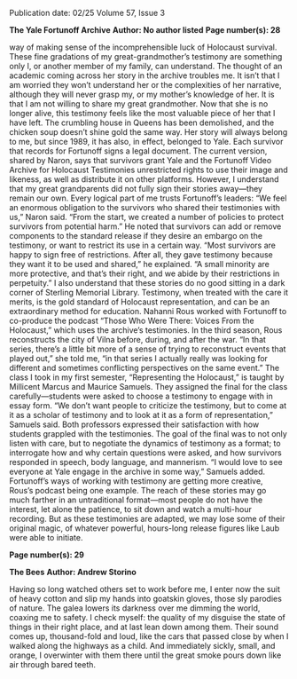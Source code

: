 Publication date: 02/25
Volume 57, Issue 3

**The Yale Fortunoff Archive**
**Author: No author listed**
**Page number(s): 28**

way of making sense of the incomprehensible luck of Holocaust survival.
These fine gradations of my great-grandmother’s testimony are something only I, or another member of my family, can understand. The thought of an academic coming across her story in the archive troubles me. It isn’t that I am worried they won’t understand her or the complexities of her narrative, although they will never grasp my, or my mother’s knowledge of her. It is that I am not willing to share my great grandmother. Now that she is no longer alive, this testimony feels like the most valuable piece of her that I have left. The crumbling house in Queens has been demolished, and the chicken soup doesn’t shine gold the same way. Her story will always belong to me, but since 1989, it has also, in effect, belonged to Yale. 
Each survivor that records for Fortunoff signs a legal document. The current version, shared by Naron, says that survivors grant Yale and the Fortunoff Video Archive for Holocaust Testimonies unrestricted rights to use their image and likeness, as well as distribute it on other platforms. However, I understand that my great grandparents did not fully sign their stories away—they remain our own. Every logical part of me trusts Fortunoff’s leaders: “We feel an enormous obligation to the survivors who shared their testimonies with us,” Naron said. “From the start, we created a number of policies to protect survivors from potential harm.” He noted that survivors can add or remove components to the standard release if they desire an embargo on the testimony, or want to restrict its use in a certain way. “Most survivors are happy to sign free of restrictions. After all, they gave testimony because they want it to be used and shared,” he explained. “A small minority are more protective, and that’s their right, and we abide by their restrictions in perpetuity.” 
I also understand that these stories do no good sitting in a dark corner of Sterling Memorial Library. Testimony, when treated with the care it merits, is the gold standard of Holocaust representation, and can be an extraordinary method for education.
Nahanni Rous worked with Fortunoff to co-produce the podcast “Those Who Were There: Voices From the Holocaust,” which uses the archive’s testimonies. In the third season, Rous reconstructs the city of Vilna before, during, and after the war. “In that series, there’s a little bit more of a sense of trying to reconstruct events that played out,” she told me, “in that series I actually really was looking for different and sometimes conflicting perspectives on the same event.”
The class I took in my first semester, “Representing the Holocaust,” is taught by Millicent Marcus and Maurice Samuels. They assigned the final for the class carefully—students were asked to choose a testimony to engage with in essay form. “We don’t want people to criticize the testimony, but to come at it as a scholar of testimony and to look at it as a form of representation,” Samuels said. Both professors expressed their satisfaction with how students grappled with the testimonies. The goal of the final was to not only listen with care, but to negotiate the dynamics of testimony as a format; to interrogate how and why certain questions were asked, and how survivors responded in speech, body language, and mannerism. “I would love to see everyone at Yale engage in the archive in some way,” Samuels added. 
Fortunoff’s ways of working with testimony are getting more creative, Rous’s podcast being one example. The reach of these stories may go much farther in an untraditional format—most people do not have the interest, let alone the patience, to sit down and watch a multi-hour recording. But as these testimonies are adapted, we may lose some of their original magic, of whatever powerful, hours-long release figures like Laub were able to initiate.  


**Page number(s): 29**





**The Bees**
**Author: Andrew Storino**

Having so long watched others
set to work before me, 
I enter now the suit of heavy cotton 
and slip my hands into goatskin gloves, 
those sly parodies of nature.
 The galea lowers its darkness over me 
dimming the world, 
coaxing me to safety. 
I check myself: 
the quality of my disguise 
the state of things in their right place, 
and at last lean down among them. 
Their sound comes up,
thousand-fold and loud, 
like the cars that passed close by 
when I walked along 
the highways as a child. 
And immediately
sickly, small, and orange, 
I overwinter with them there 
until the great smoke pours down 
like air through bared teeth.